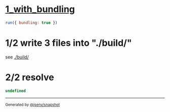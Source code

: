 # [1_with_bundling](../../subbuild_import_meta_resolve.test.mjs#L29)

```js
run({ bundling: true })
```

# 1/2 write 3 files into "./build/"

see [./build/](./build/)

# 2/2 resolve

```js
undefined
```

---

<sub>
  Generated by <a href="https://github.com/jsenv/core/tree/main/packages/independent/snapshot">@jsenv/snapshot</a>
</sub>
